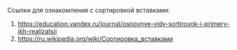 Ссылки для ознакомления с сортировкой вставками:
1. https://education.yandex.ru/journal/osnovnye-vidy-sortirovok-i-primery-ikh-realizatsii
2. https://ru.wikipedia.org/wiki/Сортировка_вставками
